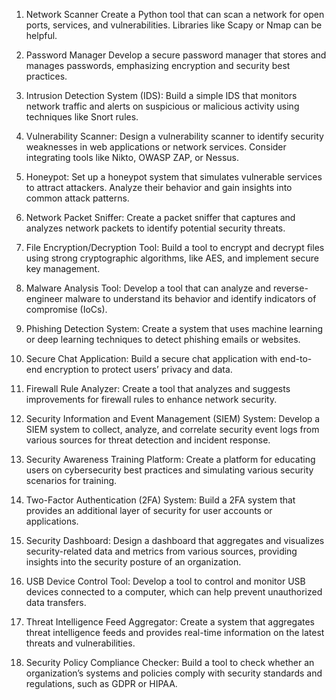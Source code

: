 1. Network Scanner
Create a Python tool that can scan a network for open ports, services, and vulnerabilities. Libraries like Scapy or Nmap can be helpful.

2. Password Manager
Develop a secure password manager that stores and manages passwords, emphasizing encryption and security best practices.

3. Intrusion Detection System (IDS):
Build a simple IDS that monitors network traffic and alerts on suspicious or malicious activity using techniques like Snort rules.

4. Vulnerability Scanner:
Design a vulnerability scanner to identify security weaknesses in web applications or network services. Consider integrating tools like Nikto, OWASP ZAP, or Nessus.

5. Honeypot:
Set up a honeypot system that simulates vulnerable services to attract attackers. Analyze their behavior and gain insights into common attack patterns.


6. Network Packet Sniffer:
Create a packet sniffer that captures and analyzes network packets to identify potential security threats.

7. File Encryption/Decryption Tool:
Build a tool to encrypt and decrypt files using strong cryptographic algorithms, like AES, and implement secure key management.

8. Malware Analysis Tool:
Develop a tool that can analyze and reverse-engineer malware to understand its behavior and identify indicators of compromise (IoCs).

9. Phishing Detection System:
Create a system that uses machine learning or deep learning techniques to detect phishing emails or websites.

10. Secure Chat Application:
Build a secure chat application with end-to-end encryption to protect users’ privacy and data.

11. Firewall Rule Analyzer:
Create a tool that analyzes and suggests improvements for firewall rules to enhance network security.

12. Security Information and Event Management (SIEM) System:
Develop a SIEM system to collect, analyze, and correlate security event logs from various sources for threat detection and incident response.

13. Security Awareness Training Platform:
Create a platform for educating users on cybersecurity best practices and simulating various security scenarios for training.

14. Two-Factor Authentication (2FA) System:
Build a 2FA system that provides an additional layer of security for user accounts or applications.

15. Security Dashboard:
Design a dashboard that aggregates and visualizes security-related data and metrics from various sources, providing insights into the security posture of an organization.

16. USB Device Control Tool:
Develop a tool to control and monitor USB devices connected to a computer, which can help prevent unauthorized data transfers.

17. Threat Intelligence Feed Aggregator:
Create a system that aggregates threat intelligence feeds and provides real-time information on the latest threats and vulnerabilities.

18. Security Policy Compliance Checker:
Build a tool to check whether an organization’s systems and policies comply with security standards and regulations, such as GDPR or HIPAA.